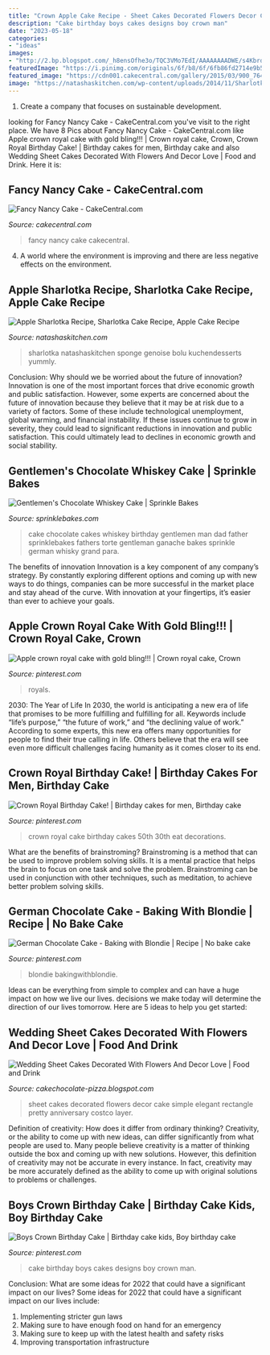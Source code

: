```yaml
---
title: "Crown Apple Cake Recipe - Sheet Cakes Decorated Flowers Decor Cake Simple Elegant Rectangle Pretty Anniversary Costco Layer"
description: "Cake birthday boys cakes designs boy crown man"
date: "2023-05-18"
categories:
- "ideas"
images:
- "http://2.bp.blogspot.com/_h8ensOfhe3o/TQC3VMo7EdI/AAAAAAAADWE/s4KbrdGArqc/s1600/weddingsheetcakes.jpg"
featuredImage: "https://i.pinimg.com/originals/6f/b8/6f/6fb86fd2714e9b5b557471846870bfa3.jpg"
featured_image: "https://cdn001.cakecentral.com/gallery/2015/03/900_764923P2jP_fancy-nancy-cake.jpg"
image: "https://natashaskitchen.com/wp-content/uploads/2014/11/Sharlotka-Cake-5.jpg"
---
```



1. Create a company that focuses on sustainable development.

	

		
looking for Fancy Nancy Cake - CakeCentral.com you've visit to the right place. We have 8 Pics about Fancy Nancy Cake - CakeCentral.com like Apple crown royal cake with gold bling!!! | Crown royal cake, Crown, Crown Royal Birthday Cake! | Birthday cakes for men, Birthday cake and also Wedding Sheet Cakes Decorated With Flowers And Decor Love | Food and Drink. Here it is:
		
    
## Fancy Nancy Cake - CakeCentral.com

<img loading=lazy src="https://cdn001.cakecentral.com/gallery/2015/03/900_764923P2jP_fancy-nancy-cake.jpg" onerror="this.onerror=null;this.src='https://tse3.mm.bing.net/th?id=OIP.Yu8Bfs41EUyJtAhvXE_n-AHaJ_&amp;pid=15.1';" alt="Fancy Nancy Cake - CakeCentral.com">

_Source: cakecentral.com_

>fancy nancy cake cakecentral. 

	

4. A world where the environment is improving and there are less negative effects on the environment. 

    
## Apple Sharlotka Recipe, Sharlotka Cake Recipe, Apple Cake Recipe

<img loading=lazy src="https://natashaskitchen.com/wp-content/uploads/2014/11/Sharlotka-Cake-5.jpg" onerror="this.onerror=null;this.src='https://tse3.mm.bing.net/th?id=OIP.RuXvVr_msnM83rNF5_vRwwHaLH&amp;pid=15.1';" alt="Apple Sharlotka Recipe, Sharlotka Cake Recipe, Apple Cake Recipe">

_Source: natashaskitchen.com_

>sharlotka natashaskitchen sponge genoise bolu kuchendesserts yummly. 

	

Conclusion: Why should we be worried about the future of innovation?
Innovation is one of the most important forces that drive economic growth and public satisfaction. However, some experts are concerned about the future of innovation because they believe that it may be at risk due to a variety of factors. Some of these include technological unemployment, global warming, and financial instability. If these issues continue to grow in severity, they could lead to significant reductions in innovation and public satisfaction. This could ultimately lead to declines in economic growth and social stability.

    
## Gentlemen&#039;s Chocolate Whiskey Cake | Sprinkle Bakes

<img loading=lazy src="http://1.bp.blogspot.com/--ZfkhvDKaZ0/U5c-XrnDuXI/AAAAAAAAPKk/tF5qxqC4h-I/s1600/sprinklebakes+whiskey+soaked+gentlemens+chocolate+cake.jpg" onerror="this.onerror=null;this.src='https://tse2.mm.bing.net/th?id=OIP.eX3ndA5Rcl1Dg7VRbl200wHaLH&amp;pid=15.1';" alt="Gentlemen&#039;s Chocolate Whiskey Cake | Sprinkle Bakes">

_Source: sprinklebakes.com_

>cake chocolate cakes whiskey birthday gentlemen man dad father sprinklebakes fathers torte gentleman ganache bakes sprinkle german whisky grand para. 

	

The benefits of innovation
Innovation is a key component of any company’s strategy. By constantly exploring different options and coming up with new ways to do things, companies can be more successful in the market place and stay ahead of the curve. With innovation at your fingertips, it’s easier than ever to achieve your goals.

    
## Apple Crown Royal Cake With Gold Bling!!! | Crown Royal Cake, Crown

<img loading=lazy src="https://i.pinimg.com/736x/7b/e8/fb/7be8fb5909b7853f32124f7167ba67d5.jpg" onerror="this.onerror=null;this.src='https://tse4.mm.bing.net/th?id=OIP.ZQ_T1NBwxLCEzP_13ZFpzQHaNF&amp;pid=15.1';" alt="Apple crown royal cake with gold bling!!! | Crown royal cake, Crown">

_Source: pinterest.com_

>royals. 

	

2030: The Year of Life
In 2030, the world is anticipating a new era of life that promises to be more fulfilling and fulfilling for all. Keywords include “life’s purpose,” “the future of work,” and “the declining value of work.” According to some experts, this new era offers many opportunities for people to find their true calling in life. Others believe that the era will see even more difficult challenges facing humanity as it comes closer to its end.

    
## Crown Royal Birthday Cake! | Birthday Cakes For Men, Birthday Cake

<img loading=lazy src="https://i.pinimg.com/736x/35/b4/bf/35b4bfef072b5e8daf7a767575b49ebf--crown-royal-eat-cake.jpg" onerror="this.onerror=null;this.src='https://tse4.mm.bing.net/th?id=OIP.BrVzO291-dwlRzzgdMCeeQHaJ7&amp;pid=15.1';" alt="Crown Royal Birthday Cake! | Birthday cakes for men, Birthday cake">

_Source: pinterest.com_

>crown royal cake birthday cakes 50th 30th eat decorations. 

	

What are the benefits of brainstroming?
Brainstroming is a method that can be used to improve problem solving skills. It is a mental practice that helps the brain to focus on one task and solve the problem. Brainstroming can be used in conjunction with other techniques, such as meditation, to achieve better problem solving skills.

    
## German Chocolate Cake - Baking With Blondie | Recipe | No Bake Cake

<img loading=lazy src="https://i.pinimg.com/originals/6f/b8/6f/6fb86fd2714e9b5b557471846870bfa3.jpg" onerror="this.onerror=null;this.src='https://tse4.mm.bing.net/th?id=OIP.B2RFwdHdoMu53nMjd1arXwHaLH&amp;pid=15.1';" alt="German Chocolate Cake - Baking with Blondie | Recipe | No bake cake">

_Source: pinterest.com_

>blondie bakingwithblondie. 

	

Ideas can be everything from simple to complex and can have a huge impact on how we live our lives. decisions we make today will determine the direction of our lives tomorrow. Here are 5 ideas to help you get started:

    
## Wedding Sheet Cakes Decorated With Flowers And Decor Love | Food And Drink

<img loading=lazy src="http://2.bp.blogspot.com/_h8ensOfhe3o/TQC3VMo7EdI/AAAAAAAADWE/s4KbrdGArqc/s1600/weddingsheetcakes.jpg" onerror="this.onerror=null;this.src='https://tse3.mm.bing.net/th?id=OIP.cspw8MOdWKGyshDSgr4RiwHaEe&amp;pid=15.1';" alt="Wedding Sheet Cakes Decorated With Flowers And Decor Love | Food and Drink">

_Source: cakechocolate-pizza.blogspot.com_

>sheet cakes decorated flowers decor cake simple elegant rectangle pretty anniversary costco layer. 

	

Definition of creativity: How does it differ from ordinary thinking?
Creativity, or the ability to come up with new ideas, can differ significantly from what people are used to. Many people believe creativity is a matter of thinking outside the box and coming up with new solutions. However, this definition of creativity may not be accurate in every instance. In fact, creativity may be more accurately defined as the ability to come up with original solutions to problems or challenges.

    
## Boys Crown Birthday Cake | Birthday Cake Kids, Boy Birthday Cake

<img loading=lazy src="https://i.pinimg.com/736x/63/74/ab/6374ab924b7e45d653a1753b8b7bd21d--birthday-cake-designs-birthday-cakes.jpg" onerror="this.onerror=null;this.src='https://tse1.mm.bing.net/th?id=OIP.jjqm2C_0MUUCcIQH6ODq7wHaKf&amp;pid=15.1';" alt="Boys Crown Birthday Cake | Birthday cake kids, Boy birthday cake">

_Source: pinterest.com_

>cake birthday boys cakes designs boy crown man. 

	

Conclusion: What are some ideas for 2022 that could have a significant impact on our lives?
Some ideas for 2022 that could have a significant impact on our lives include: 
1. Implementing stricter gun laws 
2. Making sure to have enough food on hand for an emergency 
3. Making sure to keep up with the latest health and safety risks 
4. Improving transportation infrastructure 

